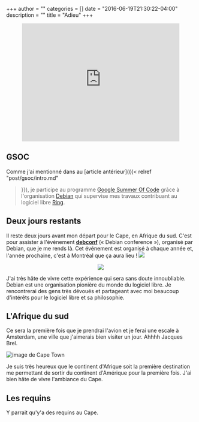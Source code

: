+++
author = ""
categories = []
date = "2016-06-19T21:30:22-04:00"
description = ""
title = "Adieu"
+++

<div style="text-align:center"> <iframe width="420" height="315" src="https://www.youtube.com/embed/pZpTXJap6Fg" frameborder="0" allowfullscreen></iframe> </div>

## GSOC

Comme j'ai mentionné dans au [article antérieur]({{< relref "post/gsoc/intro.md"
>}}), je participe au programme [Google Summer Of Code][] grâce à l'organisation
[Debian][] qui supervise mes travaux contribuant au logiciel libre [Ring][].

[Google Summer Of Code]: https://developers.google.com/open-source/gsoc/
[Debian]: https://debian.org
[Ring]: https://ring.cx

## Deux jours restants

Il reste deux jours avant mon départ pour le Cape, en Afrique du sud. C'est
pour assister à l'événement **[debconf][]** (« Debian conference »), organisé par
Debian, que je me rends là.  Cet événement est organisé à chaque année et,
l'année prochaine, c'est à Montréal que ça aura lieu ! ![](/img/quebec.gif)

<div style="text-align:center"> <img src="/img/debconf.png"/> </div>

J'ai très hâte de vivre cette expérience qui sera sans doute innoubliable.
Debian est une organisation pionière du monde du logiciel libre. Je rencontrerai
des gens très dévoués et partageant avec moi beaucoup d'intérêts pour le
logiciel libre et sa philosophie.

[debconf]: https://debconf16.debconf.org/

## L'Afrique du sud

Ce sera la première fois que je prendrai l'avion et je ferai une escale à
Amsterdam, une ville que j'aimerais bien visiter un jour. Ahhhh Jacques
Brel.

![image de Cape Town](/img/cape.town.jpg)

Je suis très heureux que le continent d'Afrique soit la première destination me
permettant de sortir du continent d'Amérique pour la première fois. J'ai bien
hâte de vivre l'ambiance du Cape.

## Les requins

Y parrait qu'y'a des requins au Cape.

